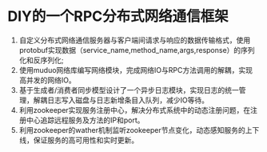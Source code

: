 # DIY的一个RPC分布式网络通信框架
1.	自定义分布式网络通信服务器与客户端间请求与响应的数据传输格式，使用protobuf实现数据（service_name,method_name,args,response）的序列化和反序列化;
2.	使用muduo网络库编写网络模块，完成网络IO与RPC方法调用的解耦，实现高并发的网络IO。
3.	基于生成者/消费者同步模型设计了一个异步日志模块，实现日志的统一管理，解耦日志写入磁盘与日志新增条目入队列，减少IO等待。
4.	利用zookeeper实现服务注册中心，解决分布式系统中的动态注册问题，在注册中心追踪远程服务及方法的IP和port。
5.	利用zookeeper的wather机制监听zookeeper节点变化，动态感知服务的上下线，保证服务的高可用性和实时更新。
